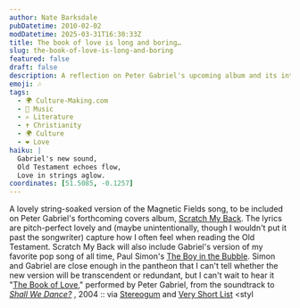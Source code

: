 ```yaml
---
author: Nate Barksdale
pubDatetime: 2010-02-02
modDatetime: 2025-03-31T16:30:33Z
title: The book of love is long and boring…
slug: the-book-of-love-is-long-and-boring
featured: false
draft: false
description: A reflection on Peter Gabriel's upcoming album and its interpretation of beloved songs, highlighting the emotions they evoke.
emoji: 🎶
tags:
  - 🌍 Culture-Making.com
  - 🎵 Music
  - ✍️ Literature
  - ✝️ Christianity
  - 🌍 Culture
  - ❤️ Love
haiku: |
  Gabriel's new sound,  
  Old Testament echoes flow,  
  Love in strings aglow.
coordinates: [51.5085, -0.1257]
---
```


A lovely string-soaked version of the Magnetic Fields song, to be included on Peter Gabriel's forthcoming covers album, [Scratch My Back](https://www.google.com/search?q=%22Scratch%20My%20Back%22%20stereogum.com). The lyrics are pitch-perfect lovely and (maybe unintentionally, though I wouldn't put it past the songwriter) capture how I often feel when reading the Old Testament. Scratch My Back will also include Gabriel's version of my favorite pop song of all time, Paul Simon's [The Boy in the Bubble](http://www.youtube.com/watch?v=GykbnvufIZE). Simon and Gabriel are close enough in the pantheon that I can't tell whether the new version will be transcendent or redundant, but I can't wait to hear it
"[The Book of Love](http://web.archive.org/web/20100201153424/http://stereogum.com/archives/video/peter_gabriels_scratch_my_back_features_arcade_fir_098101.html)," performed by Peter Gabriel, from the soundtrack to _[Shall We Dance?](https://www.google.com/search?q=%22Shall%20We%20Dance%3F%22%20imdb.com)_ , 2004 :: via [Stereogum](http://web.archive.org/web/20100201153424/http://stereogum.com/archives/video/peter_gabriels_scratch_my_back_features_arcade_fir_098101.html) and [Very Short List](https://www.google.com/search?q=%22Very%20Short%20List%22%20veryshortlist.com) <styl
